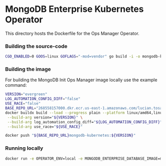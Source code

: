 # MongoDB Enterprise Kubernetes Operator

This directory hosts the Dockerfile for the Ops Manager Operator.

### Building the source-code

```bash
CGO_ENABLED=0 GOOS=linux GOFLAGS="-mod=vendor" go build -i -o mongodb-kubernetes-operator
```

### Building the image

For building the MongoDB Init Ops Manager image locally use the example command:

```bash
VERSION="evergreen"
LOG_AUTOMATION_CONFIG_DIFF="false"
USE_RACE="false"
BASE_REPO_URL="268558157000.dkr.ecr.us-east-1.amazonaws.com/lucian.tosa/"
docker buildx build --load --progress plain --platform linux/amd64,linux/arm64,linux/s390x,linux/ppc64le . -f docker/mongodb-kubernetes-operator/Dockerfile -t "${BASE_REPO_URL}mongodb-kubernetes:${VERSION}" \
 --build-arg version="${VERSION}" \
 --build-arg log_automation_config_diff="${LOG_AUTOMATION_CONFIG_DIFF}" \
 --build-arg use_race="${USE_RACE}"

docker push "${BASE_REPO_URL}mongodb-kubernetes:${VERSION}"
```

### Running locally

```bash
docker run -e OPERATOR_ENV=local -e MONGODB_ENTERPRISE_DATABASE_IMAGE=mongodb-enterprise-database -e IMAGE_PULL_POLICY=Never mongodb-kubernetes-operator:0.1
```
